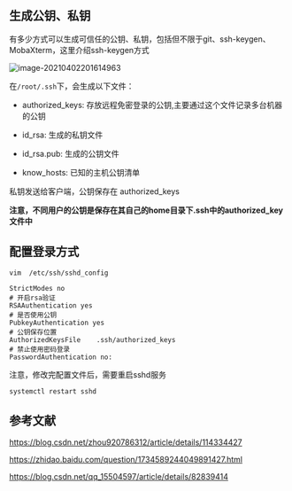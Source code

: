 ## 生成公钥、私钥

有多少方式可以生成可信任的公钥、私钥，包括但不限于git、ssh-keygen、MobaXterm，这里介绍ssh-keygen方式

![image-20210402201614963](C:%5CUsers%5Cwb.luoweile%5CAppData%5CRoaming%5CTypora%5Ctypora-user-images%5Cimage-20210402201614963.png)



在`/root/.ssh`下，会生成以下文件：

- authorized_keys:  存放远程免密登录的公钥,主要通过这个文件记录多台机器的公钥

- id_rsa:  生成的私钥文件
- id_rsa.pub:   生成的公钥文件
- know_hosts:  已知的主机公钥清单

私钥发送给客户端，公钥保存在 authorized_keys



**注意，不同用户的公钥是保存在其自己的home目录下.ssh中的authorized_key文件中**



## 配置登录方式

```shell
vim  /etc/ssh/sshd_config 

StrictModes no
# 开启rsa验证 
RSAAuthentication yes 
# 是否使用公钥 
PubkeyAuthentication yes 
# 公钥保存位置 
AuthorizedKeysFile    .ssh/authorized_keys 
# 禁止使用密码登录 
PasswordAuthentication no: 
```



注意，修改完配置文件后，需要重启sshd服务

```shell
systemctl restart sshd
```



## 参考文献

https://blog.csdn.net/zhou920786312/article/details/114334427

https://zhidao.baidu.com/question/1734589244049891427.html

https://blog.csdn.net/qq_15504597/article/details/82839414